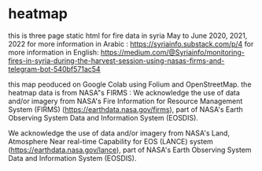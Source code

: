 # heatmap
this is three page static html for fire data in syria May to June 2020, 2021, 2022
for more information in Arabic : https://syriainfo.substack.com/p/4
for more information in English: https://medium.com/@Syriainfo/monitoring-fires-in-syria-during-the-harvest-session-using-nasas-firms-and-telegram-bot-540bf571ac54


this map peoduced on Google Colab using Folium and OpenStreetMap.
the heatmap data is from NASA"s FIRMS :
We acknowledge the use of data and/or imagery from NASA's Fire Information for Resource Management System (FIRMS) (https://earthdata.nasa.gov/firms), part of NASA's Earth Observing System Data and Information System (EOSDIS).

We acknowledge the use of data and/or imagery from NASA's Land, Atmosphere Near real-time Capability for EOS (LANCE) system (https://earthdata.nasa.gov/lance), part of NASA's Earth Observing System Data and Information System (EOSDIS).

